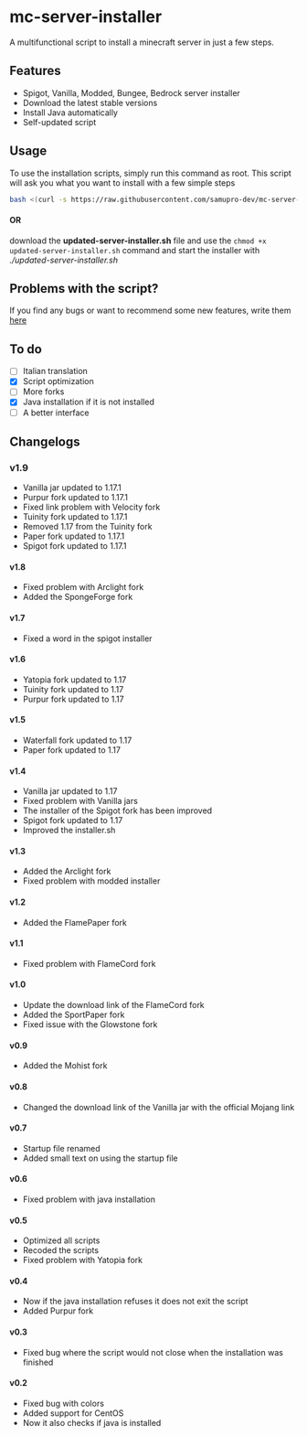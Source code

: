 # mc-server-installer

A multifunctional script to install a minecraft server in just a few steps.

## Features

* Spigot, Vanilla, Modded, Bungee, Bedrock server installer
* Download the latest stable versions
* Install Java automatically
* Self-updated script

## Usage
To use the installation scripts, simply run this command as root. This script will ask you what you want to install with a few simple steps

```bash
bash <(curl -s https://raw.githubusercontent.com/samupro-dev/mc-server-installer/main/updated-server-installer.sh)
```
#### OR
download the **updated-server-installer.sh** file and use the `chmod +x updated-server-installer.sh` command and start the installer with _./updated-server-installer.sh_

## Problems with the script?
If you find any bugs or want to recommend some new features, write them [here](https://github.com/samupro-dev/mc-server-installer/issues/new/choose)

## To do
- [ ] Italian translation
- [x] Script optimization
- [ ] More forks
- [x] Java installation if it is not installed
- [ ] A better interface

## Changelogs
### v1.9
- Vanilla jar updated to 1.17.1
- Purpur fork updated to 1.17.1
- Fixed link problem with Velocity fork
- Tuinity fork updated to 1.17.1
- Removed 1.17 from the Tuinity fork
- Paper fork updated to 1.17.1
- Spigot fork updated to 1.17.1
#### v1.8
- Fixed problem with Arclight fork
- Added the SpongeForge fork
#### v1.7
- Fixed a word in the spigot installer
#### v1.6
- Yatopia fork updated to 1.17
- Tuinity fork updated to 1.17
- Purpur fork updated to 1.17
#### v1.5
- Waterfall fork updated to 1.17
- Paper fork updated to 1.17
#### v1.4
- Vanilla jar updated to 1.17
- Fixed problem with Vanilla jars
- The installer of the Spigot fork has been improved
- Spigot fork updated to 1.17
- Improved the installer.sh
#### v1.3
- Added the Arclight fork
- Fixed problem with modded installer
#### v1.2
- Added the FlamePaper fork
#### v1.1
- Fixed problem with FlameCord fork
#### v1.0
- Update the download link of the FlameCord fork
- Added the SportPaper fork
- Fixed issue with the Glowstone fork
#### v0.9
- Added the Mohist fork
#### v0.8
- Changed the download link of the Vanilla jar with the official Mojang link
#### v0.7
- Startup file renamed
- Added small text on using the startup file
#### v0.6
- Fixed problem with java installation
#### v0.5
- Optimized all scripts
- Recoded the scripts
- Fixed problem with Yatopia fork
#### v0.4
- Now if the java installation refuses it does not exit the script
- Added Purpur fork
#### v0.3
- Fixed bug where the script would not close when the installation was finished
#### v0.2
- Fixed bug with colors
- Added support for CentOS
- Now it also checks if java is installed
